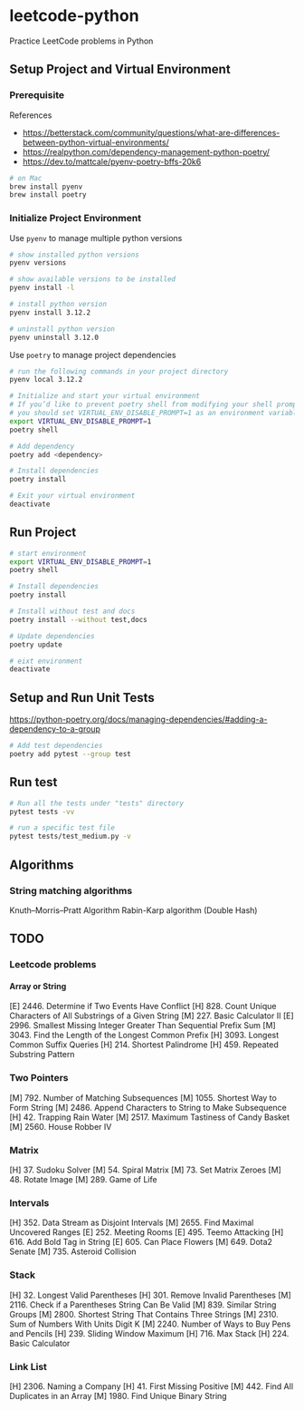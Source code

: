 # leetcode-python

Practice LeetCode problems in Python

## Setup Project and Virtual Environment

### Prerequisite

References
- https://betterstack.com/community/questions/what-are-differences-between-python-virtual-environments/
- https://realpython.com/dependency-management-python-poetry/
- https://dev.to/mattcale/pyenv-poetry-bffs-20k6

```bash
# on Mac
brew install pyenv
brew install poetry
```

### Initialize Project Environment
Use `pyenv` to manage multiple python versions
```bash
# show installed python versions
pyenv versions

# show available versions to be installed
pyenv install -l

# install python version
pyenv install 3.12.2

# uninstall python version
pyenv uninstall 3.12.0
```

Use `poetry` to manage project dependencies
```bash
# run the following commands in your project directory
pyenv local 3.12.2

# Initialize and start your virtual environment
# If you’d like to prevent poetry shell from modifying your shell prompt on virtual environment activation,
# you should set VIRTUAL_ENV_DISABLE_PROMPT=1 as an environment variable before running the command.
export VIRTUAL_ENV_DISABLE_PROMPT=1
poetry shell

# Add dependency
poetry add <dependency>

# Install dependencies
poetry install

# Exit your virtual environment
deactivate
```

## Run Project
```bash
# start environment
export VIRTUAL_ENV_DISABLE_PROMPT=1
poetry shell

# Install dependencies
poetry install

# Install without test and docs
poetry install --without test,docs

# Update dependencies
poetry update

# eixt environment
deactivate
```

## Setup and Run Unit Tests

https://python-poetry.org/docs/managing-dependencies/#adding-a-dependency-to-a-group

```bash
# Add test dependencies
poetry add pytest --group test
```

## Run test
```bash
# Run all the tests under "tests" directory
pytest tests -vv

# run a specific test file
pytest tests/test_medium.py -v
```

## Algorithms

### String matching algorithms

Knuth–Morris–Pratt Algorithm
Rabin-Karp algorithm (Double Hash)

## TODO

### Leetcode problems

#### Array or String

[E] 2446. Determine if Two Events Have Conflict
[H] 828. Count Unique Characters of All Substrings of a Given String
[M] 227. Basic Calculator II
[E] 2996. Smallest Missing Integer Greater Than Sequential Prefix Sum
[M] 3043. Find the Length of the Longest Common Prefix
[H] 3093. Longest Common Suffix Queries
[H] 214. Shortest Palindrome
[H] 459. Repeated Substring Pattern

### Two Pointers

[M] 792. Number of Matching Subsequences
[M] 1055. Shortest Way to Form String
[M] 2486. Append Characters to String to Make Subsequence
[H] 42. Trapping Rain Water
[M] 2517. Maximum Tastiness of Candy Basket
[M] 2560. House Robber IV

### Matrix

[H] 37. Sudoku Solver
[M] 54. Spiral Matrix
[M] 73. Set Matrix Zeroes
[M] 48. Rotate Image
[M] 289. Game of Life

### Intervals

[H] 352. Data Stream as Disjoint Intervals
[M] 2655. Find Maximal Uncovered Ranges
[E] 252. Meeting Rooms
[E] 495. Teemo Attacking
[H] 616. Add Bold Tag in String
[E] 605. Can Place Flowers
[M] 649. Dota2 Senate
[M] 735. Asteroid Collision

### Stack

[H] 32. Longest Valid Parentheses
[H] 301. Remove Invalid Parentheses
[M] 2116. Check if a Parentheses String Can Be Valid
[M] 839. Similar String Groups
[M] 2800. Shortest String That Contains Three Strings
[M] 2310. Sum of Numbers With Units Digit K
[M] 2240. Number of Ways to Buy Pens and Pencils
[H] 239. Sliding Window Maximum
[H] 716. Max Stack
[H] 224. Basic Calculator

### Link List

[H] 2306. Naming a Company
[H] 41. First Missing Positive
[M] 442. Find All Duplicates in an Array
[M] 1980. Find Unique Binary String